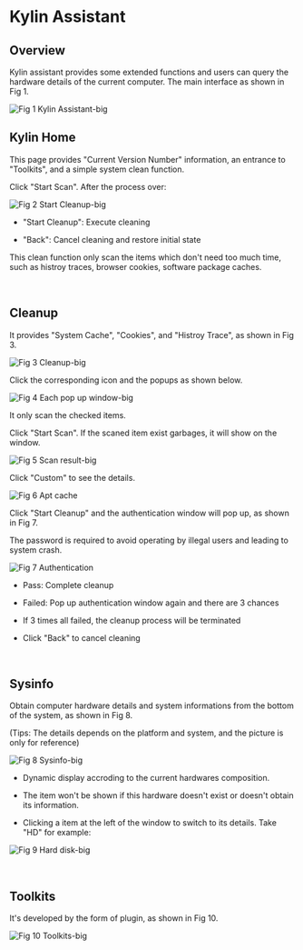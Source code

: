 # Kylin Assistant
## Overview
Kylin assistant provides some extended functions and users can query the hardware details of the current computer. The main interface as shown in Fig 1.

![Fig 1 Kylin Assistant-big](image/1.png)
<br>

## Kylin Home
This page provides "Current Version Number" information, an entrance to "Toolkits", and a simple system clean function.

Click "Start Scan". After the process over: 
 
![Fig 2 Start Cleanup-big](image/2.png)

- "Start Cleanup": Execute cleaning

- "Back": Cancel cleaning and restore initial state

This clean function only scan the items which don't need too much time, such as histroy traces, browser cookies, software package caches.

<br>

## Cleanup
It provides "System Cache", "Cookies", and "Histroy Trace", as shown in Fig 3.
 
![Fig 3 Cleanup-big](image/3.png)

Click the corresponding icon and the popups as shown below.
 
![Fig 4 Each pop up window-big](image/4.png)

It only scan the checked items.

Click "Start Scan". If the scaned item exist garbages, it will show on the window.
 
![Fig 5 Scan result-big](image/5.png)

Click "Custom" to see the details.
 
![Fig 6 Apt cache](image/6.png)

Click "Start Cleanup" and the authentication window will pop up, as shown in Fig 7.

The password is required to avoid operating by illegal users and leading to system crash. 
 
![Fig 7 Authentication](image/7.png)

- Pass: Complete cleanup

- Failed: Pop up authentication window again and there are 3 chances

- If 3 times all failed, the cleanup process will be terminated

- Click "Back" to cancel cleaning

<br>

## Sysinfo
Obtain computer hardware details and system informations from the bottom of the system, as shown in Fig 8.

(Tips: The details depends on the platform and system, and the picture is only for reference)

![Fig 8 Sysinfo-big](image/8.png)

- Dynamic display accroding to the current hardwares composition. 

- The item won't be shown if this hardware doesn't exist or doesn't obtain its information.

- Clicking a item at the left of the window to switch to its details. Take "HD" for example:
 
![Fig 9 Hard disk-big](image/9.png)

<br>

## Toolkits
It's developed by the form of plugin, as shown in Fig 10.
 
![Fig 10 Toolkits-big](image/10.png)
